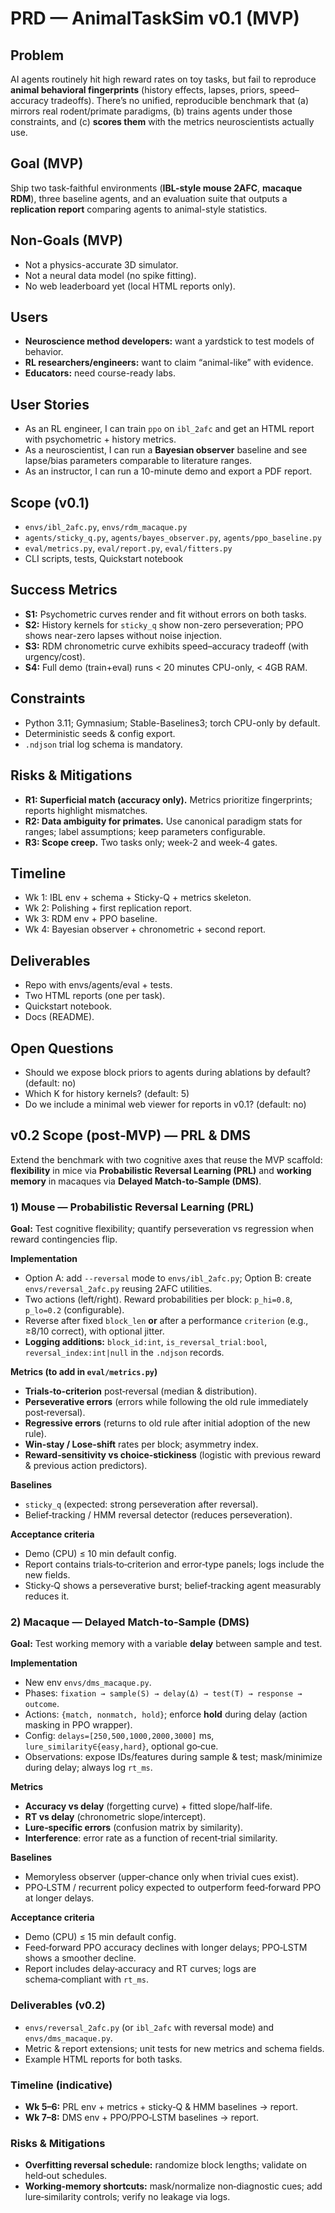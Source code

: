 # PRD — AnimalTaskSim v0.1 (MVP)

## Problem
AI agents routinely hit high reward rates on toy tasks, but fail to reproduce **animal behavioral fingerprints** (history effects, lapses, priors, speed–accuracy tradeoffs). There’s no unified, reproducible benchmark that (a) mirrors real rodent/primate paradigms, (b) trains agents under those constraints, and (c) **scores them** with the metrics neuroscientists actually use.

## Goal (MVP)
Ship two task-faithful environments (**IBL-style mouse 2AFC**, **macaque RDM**), three baseline agents, and an evaluation suite that outputs a **replication report** comparing agents to animal-style statistics.

## Non-Goals (MVP)
- Not a physics-accurate 3D simulator.
- Not a neural data model (no spike fitting).
- No web leaderboard yet (local HTML reports only).

## Users
- **Neuroscience method developers:** want a yardstick to test models of behavior.  
- **RL researchers/engineers:** want to claim “animal-like” with evidence.  
- **Educators:** need course-ready labs.

## User Stories
- As an RL engineer, I can train `ppo` on `ibl_2afc` and get an HTML report with psychometric + history metrics.  
- As a neuroscientist, I can run a **Bayesian observer** baseline and see lapse/bias parameters comparable to literature ranges.  
- As an instructor, I can run a 10-minute demo and export a PDF report.

## Scope (v0.1)
- `envs/ibl_2afc.py`, `envs/rdm_macaque.py`
- `agents/sticky_q.py`, `agents/bayes_observer.py`, `agents/ppo_baseline.py`
- `eval/metrics.py`, `eval/report.py`, `eval/fitters.py`
- CLI scripts, tests, Quickstart notebook

## Success Metrics
- **S1:** Psychometric curves render and fit without errors on both tasks.  
- **S2:** History kernels for `sticky_q` show non-zero perseveration; PPO shows near-zero lapses without noise injection.  
- **S3:** RDM chronometric curve exhibits speed–accuracy tradeoff (with urgency/cost).  
- **S4:** Full demo (train+eval) runs < 20 minutes CPU-only, < 4GB RAM.

## Constraints
- Python 3.11; Gymnasium; Stable-Baselines3; torch CPU-only by default.
- Deterministic seeds & config export.
- `.ndjson` trial log schema is mandatory.

## Risks & Mitigations
- **R1: Superficial match (accuracy only).** Metrics prioritize fingerprints; reports highlight mismatches.  
- **R2: Data ambiguity for primates.** Use canonical paradigm stats for ranges; label assumptions; keep parameters configurable.  
- **R3: Scope creep.** Two tasks only; week-2 and week-4 gates.

## Timeline
- Wk 1: IBL env + schema + Sticky-Q + metrics skeleton.  
- Wk 2: Polishing + first replication report.  
- Wk 3: RDM env + PPO baseline.  
- Wk 4: Bayesian observer + chronometric + second report.

## Deliverables
- Repo with envs/agents/eval + tests.  
- Two HTML reports (one per task).  
- Quickstart notebook.  
- Docs (README).

## Open Questions
- Should we expose block priors to agents during ablations by default? (default: no)  
- Which K for history kernels? (default: 5)  
- Do we include a minimal web viewer for reports in v0.1? (default: no)

## v0.2 Scope (post‑MVP) — PRL & DMS

Extend the benchmark with two cognitive axes that reuse the MVP scaffold: **flexibility** in mice via **Probabilistic Reversal Learning (PRL)** and **working memory** in macaques via **Delayed Match‑to‑Sample (DMS)**.

### 1) Mouse — Probabilistic Reversal Learning (PRL)
**Goal:** Test cognitive flexibility; quantify perseveration vs regression when reward contingencies flip.

**Implementation**
- Option A: add `--reversal` mode to `envs/ibl_2afc.py`; Option B: create `envs/reversal_2afc.py` reusing 2AFC utilities.
- Two actions (left/right). Reward probabilities per block: `p_hi=0.8`, `p_lo=0.2` (configurable).
- Reverse after fixed `block_len` **or** after a performance `criterion` (e.g., ≥8/10 correct), with optional jitter.
- **Logging additions:** `block_id:int`, `is_reversal_trial:bool`, `reversal_index:int|null` in the `.ndjson` records.

**Metrics (to add in `eval/metrics.py`)**
- **Trials‑to‑criterion** post‑reversal (median & distribution).
- **Perseverative errors** (errors while following the old rule immediately post‑reversal).
- **Regressive errors** (returns to old rule after initial adoption of the new rule).
- **Win‑stay / Lose‑shift** rates per block; asymmetry index.
- **Reward‑sensitivity vs choice‑stickiness** (logistic with previous reward & previous action predictors).

**Baselines**
- `sticky_q` (expected: strong perseveration after reversal).
- Belief‑tracking / HMM reversal detector (reduces perseveration).

**Acceptance criteria**
- Demo (CPU) ≤ 10 min default config.
- Report contains trials‑to‑criterion and error‑type panels; logs include the new fields.
- Sticky‑Q shows a perseverative burst; belief‑tracking agent measurably reduces it.

### 2) Macaque — Delayed Match‑to‑Sample (DMS)
**Goal:** Test working memory with a variable **delay** between sample and test.

**Implementation**
- New env `envs/dms_macaque.py`.
- Phases: `fixation → sample(S) → delay(Δ) → test(T) → response → outcome`.
- Actions: `{match, nonmatch, hold}`; enforce **hold** during delay (action masking in PPO wrapper).
- Config: `delays=[250,500,1000,2000,3000]` ms, `lure_similarity∈{easy,hard}`, optional go‑cue.
- Observations: expose IDs/features during sample & test; mask/minimize during delay; always log `rt_ms`.

**Metrics**
- **Accuracy vs delay** (forgetting curve) + fitted slope/half‑life.
- **RT vs delay** (chronometric slope/intercept).
- **Lure‑specific errors** (confusion matrix by similarity).
- **Interference**: error rate as a function of recent‑trial similarity.

**Baselines**
- Memoryless observer (upper‑chance only when trivial cues exist).
- PPO‑LSTM / recurrent policy expected to outperform feed‑forward PPO at longer delays.

**Acceptance criteria**
- Demo (CPU) ≤ 15 min default config.
- Feed‑forward PPO accuracy declines with longer delays; PPO‑LSTM shows a smoother decline.
- Report includes delay‑accuracy and RT curves; logs are schema‑compliant with `rt_ms`.

### Deliverables (v0.2)
- `envs/reversal_2afc.py` (or `ibl_2afc` with reversal mode) and `envs/dms_macaque.py`.
- Metric & report extensions; unit tests for new metrics and schema fields.
- Example HTML reports for both tasks.

### Timeline (indicative)
- **Wk 5–6:** PRL env + metrics + sticky‑Q & HMM baselines → report.
- **Wk 7–8:** DMS env + PPO/PPO‑LSTM baselines → report.

### Risks & Mitigations
- **Overfitting reversal schedule:** randomize block lengths; validate on held‑out schedules.
- **Working‑memory shortcuts:** mask/normalize non‑diagnostic cues; add lure‑similarity controls; verify no leakage via logs.
